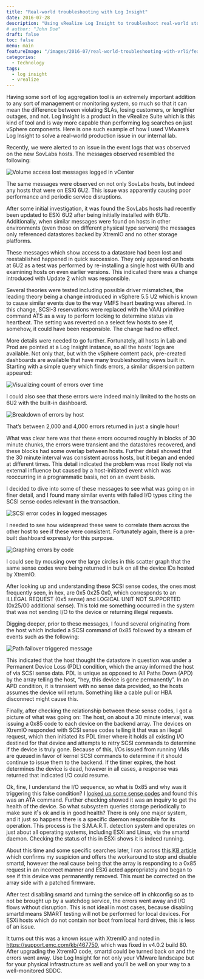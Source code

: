 ```yaml
---
title: "Real-world troubleshooting with Log Insight"
date: 2016-07-28
description: "Using vRealize Log Insight to troubleshoot real-world storage problems."
# author: "John Doe"
draft: false
toc: false
menu: main
featureImage: "/images/2016-07/real-world-troubleshooting-with-vrli/featured.jpg"
categories:
  - Technology
tags:
  - log insight
  - vrealize
---
```


Having some sort of log aggregation tool is an extremely important addition to any sort of management or monitoring system, so much so that it can mean the difference between violating SLAs, losing customers, or lengthier outages, and not. Log Insight is a product in the vRealize Suite which is this kind of tool and is way more capable than performing log searches on just vSphere components. Here is one such example of how I used VMware’s Log Insight to solve a real-world production issue in our internal lab.

Recently, we were alerted to an issue in the event logs that was observed on the new SovLabs hosts. The messages observed resembled the following:

![Volume access lost messages logged in vCenter](/images/2016-07/real-world-troubleshooting-with-vrli/image1.png)

The same messages were observed on not only SovLabs hosts, but indeed any hosts that were on ESXi 6U2. This issue was apparently causing poor performance and periodic service disruptions.

After some initial investigation, it was found the SovLabs hosts had recently been updated to ESXi 6U2 after being initially installed with 6U1b. Additionally, when similar messages were found on hosts in other environments (even those on different physical type servers) the messages only referenced datastores backed by XtremIO and no other storage platforms.

These messages which show access to a datastore had been lost and reestablished happened in quick succession. They only appeared on hosts at 6U2 as a test was performed by re-installing a single host with 6U1b and examining hosts on even earlier versions. This indicated there was a change introduced with Update 2 which was responsible.

Several theories were tested including possible driver mismatches, the leading theory being a change introduced in vSphere 5.5 U2 which is known to cause similar events due to the way VMFS heart beating was altered. In this change, SCSI-3 reservations were replaced with the VAAI primitive command ATS as a way to perform locking to determine status via heartbeat. The setting was reverted on a select few hosts to see if, somehow, it could have been responsible. The change had no effect.

More details were needed to go further. Fortunately, all hosts in Lab and Prod are pointed at a Log Insight instance, so all the hosts’ logs are available. Not only that, but with the vSphere content pack, pre-created dashboards are available that have many troubleshooting views built in. Starting with a simple query which finds errors, a similar dispersion pattern appeared:

![Visualizing count of errors over time](/images/2016-07/real-world-troubleshooting-with-vrli/image2.png)

I could also see that these errors were indeed mainly limited to the hosts on 6U2 with the built-in dashboard.

![Breakdown of errors by host](/images/2016-07/real-world-troubleshooting-with-vrli/image3.png)

That’s between 2,000 and 4,000 errors returned in just a single hour!

What was clear here was that these errors occurred roughly in blocks of 30 minute chunks, the errors were transient and the datastores recovered, and these blocks had some overlap between hosts. Further detail showed that the 30 minute interval was consistent across hosts, but it began and ended at different times. This detail indicated the problem was most likely not via external influence but caused by a host-initiated event which was reoccurring in a programmatic basis, not on an event basis.

I decided to dive into some of these messages to see what was going on in finer detail, and I found many similar events with failed I/O types citing the SCSI sense codes relevant in the transaction.

![SCSI error codes in logged messages](/images/2016-07/real-world-troubleshooting-with-vrli/image4.png)

I needed to see how widespread these were to correlate them across the other host to see if these were consistent. Fortunately again, there is a pre-built dashboard expressly for this purpose.

![Graphing errors by code](/images/2016-07/real-world-troubleshooting-with-vrli/image5.png)

I could see by mousing over the large circles in this scatter graph that the same sense codes were being returned in bulk on all the device IDs hosted by XtremIO.

After looking up and understanding these SCSI sense codes, the ones most frequently seen, in hex, are 0x5 0x25 0x0, which corresponds to an ILLEGAL REQUEST (0x5 sense) and LOGICAL UNIT NOT SUPPORTED (0x25/00 additional sense). This told me something occurred in the system that was not sending I/O to the device or returning illegal requests.

Digging deeper, prior to these messages, I found several originating from the host which included a SCSI command of 0x85 followed by a stream of events such as the following:

![Path failover triggered message](/images/2016-07/real-world-troubleshooting-with-vrli/image6.png)

This indicated that the host thought the datastore in question was under a Permanent Device Loss (PDL) condition, which the array informed the host of via SCSI sense data. PDL is unique as opposed to All Paths Down (APD) by the array telling the host, “hey, this device is gone permanently”. In an APD condition, it is transient with no sense data provided, so the hosts assumes the device will return. Something like a cable pull or HBA disconnect might cause this.

Finally, after checking the relationship between these sense codes, I got a picture of what was going on:  The host, on about a 30 minute interval, was issuing a 0x85 code to each device on the backend array. The devices on XtremIO responded with SCSI sense codes telling it that was an illegal request, which then initiated its PDL timer where it holds all existing I/O destined for that device and attempts to retry SCSI commands to determine if the device is truly gone. Because of this, I/Os issued from running VMs are queued in favor of kernel SCSI commands to determine if it should continue to issue them to the backend. If the timer expires, the host determines the device is dead, however in all cases, a response was returned that indicated I/O could resume.

Ok, fine, I understand the I/O sequence, so what is 0x85 and why was it triggering this false condition? I [looked up some sense codes](http://www.t10.org/lists/1spc-lst.htm) and found this was an ATA command. Further checking showed it was an inquiry to get the health of the device. So what subsystem queries storage periodically to make sure it¹s ok and is in good health? There is only one major system, and it just so happens there is a specific daemon responsible for its operation. This process is the S.M.A.R.T. detection system and operates on just about all operating systems, including ESXi and Linux, via the smartd daemon. Checking the status of this in ESXi shows it is indeed running.

About this time and some specific searches later, I ran across [this KB article](https://kb.vmware.com/kb/2133286) which confirms my suspicion and offers the workaround to stop and disable smartd, however the real cause being that the array is responding to a 0x85 request in an incorrect manner and ESXi acted appropriately and began to see if this device was permanently removed. This must be corrected on the array side with a patched firmware.

After test disabling smartd and turning the service off in chkconfig so as to not be brought up by a watchdog service, the errors went away and I/O flows without disruption. This is not ideal in most cases, because disabling smartd means SMART testing will not be performed for local devices. For ESXi hosts which do not contain nor boot from local hard drives, this is less of an issue.

It turns out this was a known issue with XtremIO and noted in https://support.emc.com/kb/467750, which was fixed in v4.0.2 build 80. After upgrading the XtremIO code, smartd could be turned back on and the errors went away. Use Log Insight for not only your VMware landscape but for your physical infrastructure as well and you’ll be well on your way to a well-monitored SDDC.
